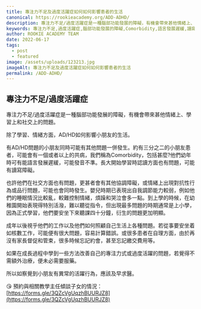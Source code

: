 ```yaml
---
title: 專注力不足及過度活躍症如何如何影響患者的生活
canonical: https://rookieacademy.org/ADD-ADHD/
description: 專注力不足/過度活躍症是一種腦部功能發展的障礙，有機會帶來甚他情緒上、學習上和社交上的問題。
keywords: 專注力不足,過度活躍症,腦部功能發展的障礙,Comorbidity,語言發展遲緩,讀寫障礙,對抗性行為
author: ROOKIE ACADEMY TEAM
date: 2022-06-17
tags:
  - post
  - featured
image: /assets/uploads/123213.jpg
imageAlt: 專注力不足及過度活躍症如何如何影響患者的生活
permalink: /ADD-ADHD/
---
```

## 專注力不足/過度活躍症

專注力不足/過度活躍症是一種腦部功能發展的障礙，有機會帶來甚他情緒上、學習上和社交上的問題。

除了學習、情緒方面，AD/HD如何影響小朋友的生活。

有AD/HD問題的小朋友同時可能有其他問題一併發生。約有三分之二的小朋友患者，可能會有一個或者以上的共病，我們稱為Comorbidity，包括甚麼?他們幼年時可有能語言發展遲緩，可能發音不準。長大開始學習時認讀方面也有問題，可能有讀寫障礙。

也許他們在社交方面也有問題，更甚者會有其他協調障礙，或情緒上出現對抗性行為或品行問題，可能也會同時發生。嬰兒時期已表現出自我調節能力較弱，例如他們的睡眠情況比較亂，較難控制情緒，煩躁和哭泣會多一點。到上學的時候，在幼稚園開始表現得特別活潑，難以聽從指令，但出現最多問題的時期通常是上小學，因為正式學習，他們要安坐下來聽課四十分鐘，衍生的問題更加明顯。

成年以後視乎他們的工作以及他們如何照顧自己生活上各種問題。若從事要安坐着如核數工作，可能便有很大問題，容易計算錯誤。或很多患者在自理方面，由於再沒有家長督促和管束，很多時候忘記約會，甚至忘記繳交費用等。

如果在成長過程中學到一些方法改善自己的專注力式或過度活躍的問題，若覺得不需額外治療，便未必需要服藥。

所以如察覺到小朋友有異常的活躍行為，應該及早求醫。

😘 預約與相關教學主任傾談子女的情況：
[https://forms.gle/3QZcVgUqzhBUURJZ8](https://forms.gle/3QZcVgUqzhBUURJZ8)